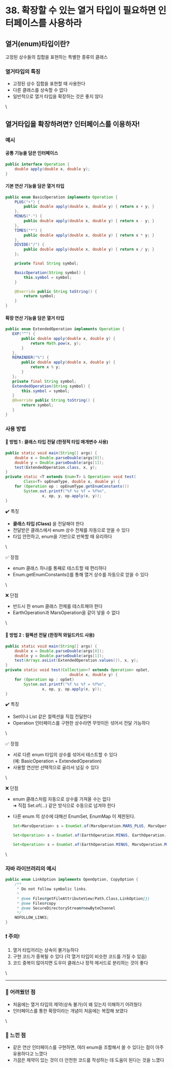 # 38. 확장할 수 있는 열거 타입이 필요하면 인터페이스를 사용하라

## 열거(enum)타입이란?

고정된 상수들의 집합을 표현하는 특별한 종류의 클래스

### 열거타입의 특징

* 고정된 상수 집합을 표현할 때 사용한다
* 다른 클래스를 상속할 수 없다
* 일반적으로 열거 타입을 확장하는 것은 좋지 않다

\


## 열거타입을 확장하려면? 인터페이스를 이용하자!

### 예시

#### 공통 기능을 담은 인터페이스

```java
public interface Operation {
    double apply(double x, double y);
}
```

#### 기본 연산 기능을 담은 열거 타입

```java
public enum BasicOperation implements Operation {
    PLUS("+") {
        public double apply(double x, double y) { return x + y; }
    },
    MINUS("-") {
        public double apply(double x, double y) { return x - y; }
    },
    TIMES("*") {
        public double apply(double x, double y) { return x * y; }
    },
    DIVIDE("/") {
        public double apply(double x, double y) { return x / y; }
    };

    private final String symbol;

    BasicOperation(String symbol) {
        this.symbol = symbol;
    }

    @Override public String toString() {
        return symbol;
    }
}
```

#### 확장 연산 기능을 담은 열거 타입

```java
public enum ExtendedOperation implements Operation {
   EXP("^") {
       public double apply(double x, double y) {
           return Math.pow(x, y);
       }
   },
   REMAINDER("%") {
       public double apply(double x, double y) {
           return x % y;
       }
   };
   private final String symbol;
   ExtendedOperation(String symbol) {
       this.symbol = symbol;
   }
   @Override public String toString() {
       return symbol;
   }
}
```

### 사용 방법

#### 📌 방법 1 : 클래스 타입 전달 (한정적 타입 매개변수 사용)

```java
public static void main(String[] args) {
    double x = Double.parseDouble(args[0]);
    double y = Double.parseDouble(args[1]);
    test(ExtendedOperation.class, x, y);
}
private static <T extends Enum<T> & Operation> void test(
        Class<T> opEnumType, double x, double y) {
    for (Operation op : opEnumType.getEnumConstants())
        System.out.printf("%f %s %f = %f%n",
                x, op, y, op.apply(x, y));
}
```

✔️ 특징

* **클래스 타입 (Class)** 을 전달해야 한다
* 전달받은 클래스에서 enum 상수 전체를 자동으로 얻을 수 있다
* 타입 안전하고, enum을 기반으로 반복할 때 유리하다

\


✅ 장점

* enum 클래스 하나를 통째로 테스트할 때 편리하다
* Enum.getEnumConstants()를 통해 열거 상수를 자동으로 얻을 수 있다

\


❌ 단점

* 반드시 한 enum 클래스 전체를 테스트해야 한다
* EarthOperation과 MarsOperation을 같이 넣을 수 없다

\


#### 📌 방법 2 : 컬렉션 전달 (한정적 와일드카드 사용)

```java
public static void main(String[] args) {
    double x = Double.parseDouble(args[0]);
    double y = Double.parseDouble(args[1]);
    test(Arrays.asList(ExtendedOperation.values()), x, y);
}
private static void test(Collection<? extends Operation> opSet,
                            double x, double y) {
    for (Operation op : opSet)
        System.out.printf("%f %s %f = %f%n",
                x, op, y, op.apply(x, y));
}
```

✔️ 특징

* Set이나 List 같은 컬렉션을 직접 전달한다
* Operation 인터페이스를 구현한 상수라면 무엇이든 섞어서 전달 가능하다

\


✅ 장점

* 서로 다른 enum 타입의 상수를 섞어서 테스트할 수 있다\
  (예: BasicOperation + ExtendedOperation)
* 사용할 연산만 선택적으로 골라서 넘길 수 있다

\


❌ 단점

* enum 클래스처럼 자동으로 상수를 가져올 수는 없다\
  ➔ 직접 Set.of(...) 같은 방식으로 수동으로 넘겨야 한다
*   다른 enum 의 상수에 대해선 EnumSet, EnumMap 이 제한된다.

    ```java
    Set<MarsOperation> s = EnumSet.of(MarsOperation.MARS_PLUS, MarsOperation.MARS_MINUS); // 가능

    Set<Operation> s = EnumSet.of(EarthOperation.MINUS, EarthOperation.PLUS); // 불가능

    Set<Operation> s = EnumSet.of(EarthOperation.MINUS, MarsOperation.MARS_PLUS); // 불가능
    ```

\


### 자바 라이브러리의 예시

```java
public enum LinkOption implements OpenOption, CopyOption {
    /**
     * Do not follow symbolic links.
     *
     * @see Files#getFileAttributeView(Path,Class,LinkOption[])
     * @see Files#copy
     * @see SecureDirectoryStream#newByteChannel
     */
    NOFOLLOW_LINKS;
}

```

### ❗️ 주의!

1. 열거 타입끼리는 상속이 불가능하다
2. 구현 코드가 중복될 수 있다 (각 열거 타입이 비슷한 코드를 가질 수 있음)
3. 코드 중복이 많아지면 도우미 클래스나 정적 메서드로 분리하는 것이 좋다

\


***

### 🧩 어려웠던 점

* 처음에는 열거 타입의 제약(상속 불가)이 왜 있는지 이해하기 어려웠다
* 인터페이스를 통한 확장이라는 개념이 처음에는 복잡해 보였다

\


### 💭 느낀 점

* 같은 연산 인터페이스를 구현하면, 여러 enum을 조합해서 쓸 수 있다는 점이 아주 유용하다고 느꼈다
* 가끔은 제약이 있는 것이 더 안전한 코드를 작성하는 데 도움이 된다는 것을 느꼈다

